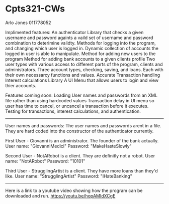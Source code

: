 # Cpts321-CWs
Arlo Jones
011778052 

Implimented features:
An authenticator Library that checks a given username and password againts a vaild set of username and password combination to deterimine validty.
Methods for logging into the program, and changing which user is logged in.
Dynamic collection of accounts the logged in user is able to manipulate.
Method for adding new users to the program
Method for adding bank accounts to a given clients profile
Two user types with various access to different parts of the program, clients and administrators.
Three account types, checking, saving, and loans. Each with their own necessarcy functions and values.
Accurate Transaction handling 
Interest calculations Library
A UI Menu that allows users to login and view thier accounts.

Features coming soon:
Loading User names and passwords from an XML file rather than using hardcoded values
Transaction delay in UI menu so user has time to cancel, or uncancel a transaction before it executes.
Testing for transactions, interest calculations, and authentication.

____________________________________________________________________________________________________________________
User names and passwords:
The user names and passwords arent in a file. They are hard coded into the constructor of the authenticator currently.

First User - Giovanni is an administrator. The founder of the bank actually.
User name: "GiovanniMedici"
Password: "MakeHasteSlowly"

Second User - NotARobot is a client. They are definitly not a robot.
User name: "NotARobot"
Password: "10101"

Third User - StrugglingArtist is a client. They have more loans than they'd like.
User name: "StrugglingArtist"
Password: "IHateBanking"

____________________________________________________________________________________________________________________
Here is a link to a youtube video showing how the program can be downloaded and run.
https://youtu.be/hopAMIdXCgE

